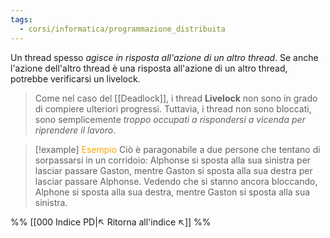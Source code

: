 ```yaml
---
tags:
  - corsi/informatica/programmazione_distribuita
---
```

Un thread spesso *agisce in risposta all'azione di un altro thread*. Se anche l'azione dell'altro thread è una risposta all'azione di un altro thread, potrebbe verificarsi un livelock.

>Come nel caso del [[Deadlock]], i thread **Livelock** non sono in grado di compiere ulteriori progressi. Tuttavia, i thread non sono bloccati, sono semplicemente *troppo occupati a rispondersi a vicenda per riprendere il lavoro*. 

> [!example] <font color="orange">Esempio</font>
>Ciò è paragonabile a due persone che tentano di sorpassarsi in un corridoio: Alphonse si sposta alla sua sinistra per lasciar passare Gaston, mentre Gaston si sposta alla sua destra per lasciar passare Alphonse. Vedendo che si stanno ancora bloccando, Alphone si sposta alla sua destra, mentre Gaston si sposta alla sua sinistra.

%%
[[000 Indice PD|↖ Ritorna all'indice ↖]]
%%